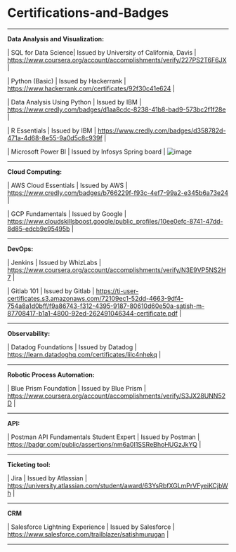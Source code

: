 # Certifications-and-Badges
---------------------------------------------------------------------------
**Data Analysis and Visualization:**

| SQL for Data Science| Issued by University of California, Davis |
https://www.coursera.org/account/accomplishments/verify/227PS2T6F6JX |

| Python (Basic) | Issued by Hackerrank |
https://www.hackerrank.com/certificates/92f30c41e624 |

| Data Analysis Using Python | Issued by IBM |
https://www.credly.com/badges/d1aa8cdc-8238-41b8-bad9-573bc2f1f28e |

| R Essentials | Issued by IBM |
https://www.credly.com/badges/d358782d-471a-4d68-8e55-9a0d5c8c939f |

| Microsoft Power BI | Issued by Infosys Spring board |
![image](https://github.com/satizjaey/Certifications-and-Badges/assets/156132395/82f60027-7a1e-47b6-bc33-fb9f0f589b78)


---------------------------------------------------------------------------

**Cloud Computing:**

| AWS Cloud Essentials | Issued by AWS |
https://www.credly.com/badges/b766229f-f93c-4ef7-99a2-e345b6a73e24 |

| GCP Fundamentals | Issued by Google |
https://www.cloudskillsboost.google/public_profiles/10ee0efc-8741-47dd-8d85-edcb9e95495b |

---------------------------------------------------------------------------

**DevOps:**

| Jenkins | Issued by WhizLabs | 
https://www.coursera.org/account/accomplishments/verify/N3E9VP5NS2H7 |


| Gitlab 101 | Issued by Gitlab | 
https://ti-user-certificates.s3.amazonaws.com/72109ec1-52dd-4663-9df4-754a8a1d0bff/f9a86743-f312-4395-9187-80610d60e50a-satish-m-87708417-b1a1-4800-92ed-262491046344-certificate.pdf |


---------------------------------------------------------------------------

**Observability:**

| Datadog Foundations | Issued by Datadog | 
https://learn.datadoghq.com/certificates/lilc4nhekq |

---------------------------------------------------------------------------

**Robotic Process Automation:**

| Blue Prism Foundation | Issued by Blue Prism | 
https://www.coursera.org/account/accomplishments/verify/S3JX28UNN52D |

---------------------------------------------------------------------------

**API:**

| Postman API Fundamentals Student Expert | Issued by Postman | 
https://badgr.com/public/assertions/nm6a0I1SSReBhoHUGzJkYQ |

---------------------------------------------------------------------------

**Ticketing tool:**

| Jira | Issued by Atlassian | 
https://university.atlassian.com/student/award/63YsRbfXGLmPrVFyeiKCjbWh |

---------------------------------------------------------------------------

**CRM**

| Salesforce Lightning Experience  | Issued by Salesforce | 
https://www.salesforce.com/trailblazer/satishmurugan |

---------------------------------------------------------------------------



